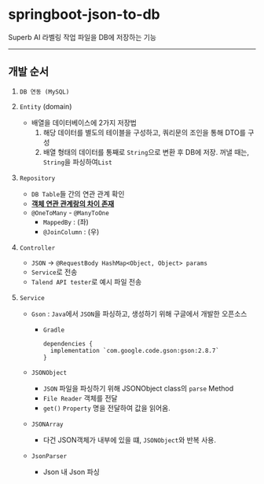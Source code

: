 # springboot-json-to-db
Superb AI 라벨링 작업 파일을 DB에 저장하는 기능

---
## 개발 순서
1. `DB 연동 (MySQL)`


2. `Entity` (domain)
   * 배열을 데이터베이스에 2가지 저장법
     1. 해당 데이터를 별도의 테이블을 구성하고, 쿼리문의 조인을 통해 DTO를 구성
     2. 배열 형태의 데이터를 통째로 `String`으로 변환 후 DB에 저장. 꺼낼 때는, `String`을 파싱하여`List`


3. `Repository`
   * `DB Table`들 간의 연관 관계 확인
   * <Strong><u>객체 연관 관계랑의 차이 존재</u></Strong>
   * `@OneToMany` - `@ManyToOne`
     * `MappedBy` : (좌)
     * `@JoinColumn` : (우)


4. `Controller`
   * `JSON` -> `@RequestBody HashMap<Object, Object> params`
   * `Service`로 전송
   * `Talend API tester`로 예시 파일 전송
   

5. `Service`
   * `Gson` : `Java`에서 `JSON`을 파싱하고, 생성하기 위해 구글에서 개발한 오픈소스
     * `Gradle`
        ```
        dependencies {
          implementation `com.google.code.gson:gson:2.8.7`
        }
        ```
   
   * `JSONObject`
     * `JSON` 파일을 파싱하기 위해 JSONObject class의 `parse` Method
     * `File Reader` 객체를 전달
     * `get()` `Property` 명을 전달하여 값을 읽어옴.
   

   * `JSONArray`
     * 다건 JSON객체가 내부에 있을 떄, `JSONObject`와 반복 사용.

    
   * `JsonParser`
     * Json 내 Json 파싱